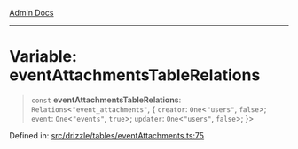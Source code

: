 [Admin Docs](/)

***

# Variable: eventAttachmentsTableRelations

> `const` **eventAttachmentsTableRelations**: `Relations`\<`"event_attachments"`, \{ `creator`: `One`\<`"users"`, `false`\>; `event`: `One`\<`"events"`, `true`\>; `updater`: `One`\<`"users"`, `false`\>; \}\>

Defined in: [src/drizzle/tables/eventAttachments.ts:75](https://github.com/NishantSinghhhhh/talawa-api/blob/2aae942e3c09271511f0b08b62076f26547cb511/src/drizzle/tables/eventAttachments.ts#L75)
